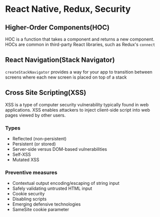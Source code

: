 # React Native, Redux, Security

## Higher-Order Components(HOC)
HOC is a function that takes a component and returns a new component.
HOCs are common in third-party React libraries, such as Redux's `connect`

## React Navigation(Stack Navigator)
`createStackNavigator` provides a way for your app to transition between screens where each new screen is placed on top of a stack

## Cross Site Scripting(XSS)
XSS is a type of computer security vulnerability typically found in web applications.
XSS enables attackers to inject client-side script into web pages viewed by other users.

### Types
- Reflected (non-persistent)
- Persistent (or stored)
- Server-side versus DOM-based vulnerabilities
- Self-XSS
- Mutated XSS

### Preventive measures
- Contextual output encoding/escaping of string input
- Safely validating untrusted HTML input
- Cookie security
- Disabling scripts
- Emerging defensive technologies
- SameSite cookie parameter
